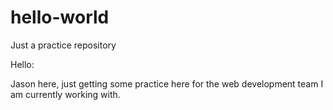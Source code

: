 # hello-world
Just a practice repository

Hello:

Jason here, just getting some practice here for the
web development team I am currently working with.
